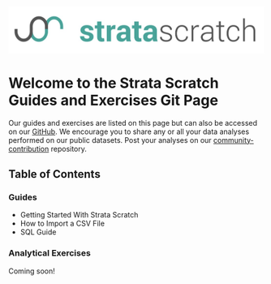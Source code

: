![strata scratch](images/sslogo.jpg) 

# Welcome to the Strata Scratch Guides and Exercises Git Page

Our guides and exercises are listed on this page but can also be accessed on our [GitHub](https://github.com/stratascratch). We encourage you to share any or all your data analyses performed on our public datasets. Post your analyses on our [community-contribution](https://github.com/stratascratch/community-contributions) repository.

## Table of Contents

### Guides

- Getting Started With Strata Scratch
- How to Import a CSV File
- SQL Guide

### Analytical Exercises

Coming soon!
